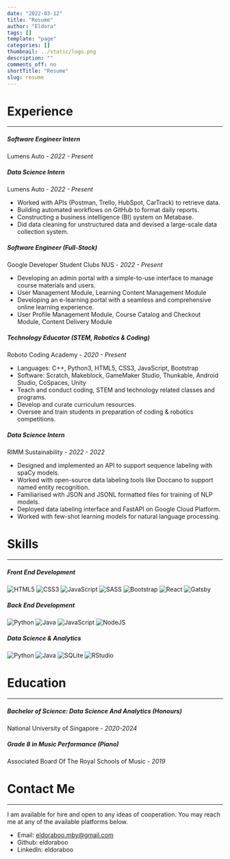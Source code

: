 ```yaml
---
date: "2022-03-12"
title: "Resume"
author: "Eldora"
tags: []
template: "page"
categories: []
thumbnail: ../static/logo.png
description: ""
comments_off: no
shortTitle: "Resume"
slug: resume
---
```


# Experience
-------
##### Software Engineer Intern
Lumens Auto - <span style="color:rainbow-1">*2022 - Present*</span>

##### Data Science Intern
Lumens Auto - *2022 - Present*
- Worked with APIs (Postman, Trello, HubSpot, CarTrack) to retrieve data.
- Building automated workflows on GitHub to format daily reports.
- Constructing a business intelligence (BI) system on Metabase.
- Did data cleaning for unstructured data and devised a large-scale data collection system.

##### Software Engineer (Full-Stack)
Google Developer Student Clubs NUS - *2022 - Present*
- Developing an admin portal with a simple-to-use interface to manage course materials and users.
- User Management Module, Learning Content Management Module
- Developing an e-learning portal with a seamless and comprehensive online learning experience.
- User Profile Management Module, Course Catalog and Checkout Module, Content Delivery Module

##### Technology Educator (STEM, Robotics & Coding)
Roboto Coding Academy - *2020 - Present*
- Languages: C++, Python3, HTML5, CSS3, JavaScript, Bootstrap
- Software: Scratch, Makeblock, GameMaker Studio, Thunkable, Android Studio, CoSpaces, Unity
- Teach and conduct coding, STEM and technology related classes and programs.
- Develop and curate curriculum resources.
- Oversee and train students in preparation of coding & robotics competitions.

##### Data Science Intern
RIMM Sustainability - *2022 - 2022*
- Designed and implemented an API to support sequence labeling with spaCy models.
- Worked with open-source data labeling tools like Doccano to support named entity recognition.
- Familiarised with JSON and JSONL formatted files for training of NLP models.
- Deployed data labeling interface and FastAPI on Google Cloud Platform.
- Worked with few-shot learning models for natural language processing.

# Skills
-------
##### Front End Development
![HTML5](https://img.shields.io/badge/html5-%23E34F26.svg?style=for-the-badge&logo=html5&logoColor=white) ![CSS3](https://img.shields.io/badge/css3-%231572B6.svg?style=for-the-badge&logo=css3&logoColor=white) ![JavaScript](https://img.shields.io/badge/javascript-%23323330.svg?style=for-the-badge&logo=javascript&logoColor=%23F7DF1E) ![SASS](https://img.shields.io/badge/SASS-hotpink.svg?style=for-the-badge&logo=SASS&logoColor=white) ![Bootstrap](https://img.shields.io/badge/bootstrap-%23563D7C.svg?style=for-the-badge&logo=bootstrap&logoColor=white) ![React](https://img.shields.io/badge/react-%2320232a.svg?style=for-the-badge&logo=react&logoColor=%2361DAFB) ![Gatsby](https://img.shields.io/badge/Gatsby-%23663399.svg?style=for-the-badge&logo=gatsby&logoColor=white)

##### Back End Development
![Python](https://img.shields.io/badge/python-3670A0?style=for-the-badge&logo=python&logoColor=ffdd54) ![Java](https://img.shields.io/badge/java-%23ED8B00.svg?style=for-the-badge&logo=java&logoColor=white) ![JavaScript](https://img.shields.io/badge/javascript-%23323330.svg?style=for-the-badge&logo=javascript&logoColor=%23F7DF1E) ![NodeJS](https://img.shields.io/badge/node.js-6DA55F?style=for-the-badge&logo=node.js&logoColor=white)

##### Data Science & Analytics
![Python](https://img.shields.io/badge/python-3670A0?style=for-the-badge&logo=python&logoColor=ffdd54) ![Java](https://img.shields.io/badge/java-%23ED8B00.svg?style=for-the-badge&logo=java&logoColor=white) ![SQLite](https://img.shields.io/badge/sqlite-%2307405e.svg?style=for-the-badge&logo=sqlite&logoColor=white) ![RStudio](https://img.shields.io/badge/RStudio-4285F4?style=for-the-badge&logo=rstudio&logoColor=white)

# Education
-------
##### Bachelor of Science: Data Science And Analytics (Honours)
National University of Singapore - *2020-2024*

##### Grade 8 in Music Performance (Piano)
Associated Board Of The Royal Schools of Music - *2019*

# Contact Me
-------
I am available for hire and open to any ideas of cooperation. You may reach me at any of the available platforms below.
- Email: eldoraboo.mby@gmail.com
- Github: eldoraboo
- LinkedIn: eldoraboo
